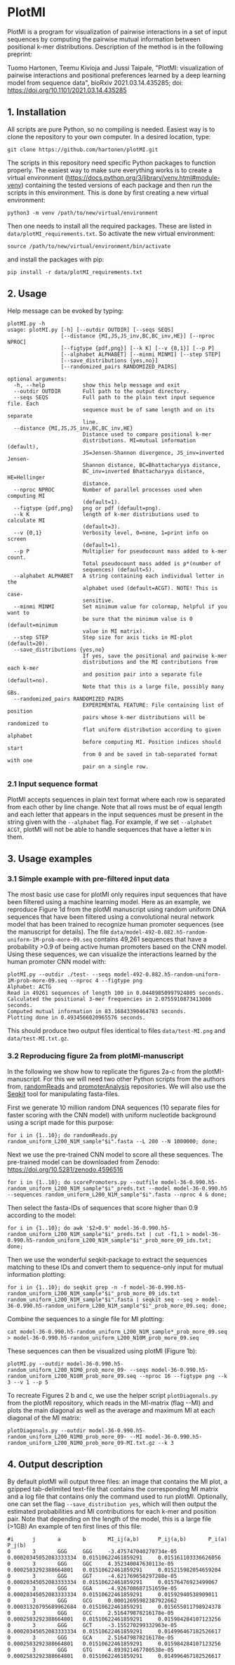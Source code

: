 # PlotMI

PlotMI is a program for visualization of pairwise interactions in a set of input sequences by computing the pairwise mutual information between positional k-mer distributions. Description of the method is in the following preprint:

Tuomo Hartonen, Teemu Kivioja and Jussi Taipale, "PlotMI: visualization of pairwise interactions and positional preferences learned by a deep learning model from sequence data",
bioRxiv 2021.03.14.435285; doi: https://doi.org/10.1101/2021.03.14.435285


## 1. Installation

All scripts are pure Python, so no compiling is needed. Easiest way is to clone the repository to your own computer. In a desired location, type:

`git clone https://github.com/hartonen/plotMI.git`

The scripts in this repository need specific Python packages to function properly. The easiest way to make sure everything works is to create a virtual environment (https://docs.python.org/3/library/venv.html#module-venv) containing the tested versions of each package and then run the scripts in this environment. This is done by first creating a new virtual environment:

`python3 -m venv /path/to/new/virtual/environment`

Then one needs to install all the required packages. These are listed in `data/plotMI_requirements.txt`. So activate the new virtual environment:

`source /path/to/new/virtual/environment/bin/activate`

and install the packages with pip:

`pip install -r data/plotMI_requirements.txt`

## 2. Usage

Help message can be evoked by typing:

```
plotMI.py -h
usage: plotMI.py [-h] [--outdir OUTDIR] [--seqs SEQS]
                 [--distance {MI,JS,JS_inv,BC,BC_inv,HE}] [--nproc NPROC]
                 [--figtype {pdf,png}] [--k K] [--v {0,1}] [--p P]
                 [--alphabet ALPHABET] [--minmi MINMI] [--step STEP]
                 [--save_distributions {yes,no}]
                 [--randomized_pairs RANDOMIZED_PAIRS]

optional arguments:
  -h, --help            show this help message and exit
  --outdir OUTDIR       Full path to the output directory.
  --seqs SEQS           Full path to the plain text input sequence file. Each
                        sequence must be of same length and on its separate
                        line.
  --distance {MI,JS,JS_inv,BC,BC_inv,HE}
                        Distance used to compare positional k-mer
                        distributions. MI=mutual information (default),
                        JS=Jensen-Shannon divergence, JS_inv=inverted Jensen-
                        Shannon distance, BC=Bhattacharyya distance,
                        BC_inv=inverted Bhattacharyya distance, HE=Hellinger
                        distance.
  --nproc NPROC         Number of parallel processes used when computing MI
                        (default=1).
  --figtype {pdf,png}   png or pdf (default=png).
  --k K                 length of k-mer distributions used to calculate MI
                        (default=3).
  --v {0,1}             Verbosity level, 0=none, 1=print info on screen
                        (default=1).
  --p P                 Multiplier for pseudocount mass added to k-mer count.
                        Total pseudocount mass added is p*(number of
                        sequences) (default=5).
  --alphabet ALPHABET   A string containing each individual letter in the
                        alphabet used (default=ACGT). NOTE! This is case-
                        sensitive.
  --minmi MINMI         Set minimum value for colormap, helpful if you want to
                        be sure that the minimum value is 0 (default=minimum
                        value in MI matrix).
  --step STEP           Step size for axis ticks in MI-plot (default=20).
  --save_distributions {yes,no}
                        If yes, save the positional and pairwise k-mer
                        distributions and the MI contributions from each k-mer
                        and position pair into a separate file (default=no).
                        Note that this is a large file, possibly many GBs.
  --randomized_pairs RANDOMIZED_PAIRS
                        EXPERIMENTAL FEATURE: File containing list of position
                        pairs whose k-mer distributions will be randomized to
                        flat uniform distribution according to given alphabet
                        before computing MI. Position indices should start
                        from 0 and be saved in tab-separated format with one
                        pair on a single row.
```

### 2.1 Input sequence format

PlotMI accepts sequences in plain text format where each row is separated from each other by line change. Note that all rows must be of equal length and each letter that appears in the input sequences must be present in the string given with the `--alphabet` flag. For example, if we set `--alphabet ACGT`, plotMI will not be able to handle sequences that have a letter `N` in them.

## 3. Usage examples

### 3.1 Simple example with pre-filtered input data

The most basic use case for plotMI only requires input sequences that have been filtered using a machine learning model. Here as an example, we reproduce Figure 1d from the plotMI manuscript using random uniform DNA sequences that have been filtered using a convolutional neural network model that has been trained to recognize human promoter sequences (see the manuscript for details). The file `data/model-492-0.882.h5-random-uniform-1M-prob-more-09.seq` contains 49,261 sequences that have a probability >0.9 of being active human promoters based on the CNN model. Using these sequences, we can visualize the interactions learned by the human promoter CNN model with:  

```
plotMI.py --outdir ./test- --seqs model-492-0.882.h5-random-uniform-1M-prob-more-09.seq --nproc 4 --figtype png
Alphabet: ACTG
Read in 49261 sequences of length 100 in 0.04489850997924805 seconds.
Calculated the positional 3-mer frequencies in 2.0755910873413086 seconds.
Computed mutual information in 83.16843390464783 seconds.
Plotting done in 0.4934566020965576 seconds.
```

This should produce two output files identical to files `data/test-MI.png` and `data/test-MI.txt.gz`.

### 3.2 Reproducing figure 2a from plotMI-manuscript

In the following we show how to replicate the figures 2a-c from the plotMI-manuscript. For this we will need two other Python scripts from the authors from,  [randomReads](https://github.com/hartonen/randomReads) and  [promoterAnalysis](https://github.com/hartonen/promoterAnalysis) repositories. We will also use the  [Seqkit](https://bioinf.shenwei.me/seqkit/) tool for manipulating fasta-files.

First we generate 10 million random DNA sequences (10 separate files for faster scoring with the CNN model) with uniform nucleotide background using a script made for this purpose:

`for i in {1..10}; do randomReads.py random_uniform_L200_N1M_sample"$i".fasta --L 200 --N 1000000; done;`

Next we use the pre-trained CNN model to score all these sequences. The pre-trained model can be downloaded from Zenodo: https://doi.org/10.5281/zenodo.4596516


`for i in {1..10}; do scorePromoters.py --outfile model-36-0.990.h5-random_uniform_L200_N1M_sample"$i"_preds.txt --model model-36-0.990.h5 --sequences random_uniform_L200_N1M_sample"$i".fasta --nproc 4 & done;`

Then select the fasta-IDs of sequences that score higher than 0.9 according to the model:

`for i in {1..10}; do awk '$2>0.9' model-36-0.990.h5-random_uniform_L200_N1M_sample"$i"_preds.txt | cut -f1,1 > model-36-0.990.h5-random_uniform_L200_N1M_sample"$i"_prob_more_09_ids.txt; done;`

Then we use the wonderful seqkit-package to extract the sequences matching to these IDs and convert them to sequence-only input for mutual information plotting:

`for i in {1..10}; do seqkit grep -n -f model-36-0.990.h5-random_uniform_L200_N1M_sample"$i"_prob_more_09_ids.txt random_uniform_L200_N1M_sample"$i".fasta | seqkit seq --seq > model-36-0.990.h5-random_uniform_L200_N1M_sample"$i"_prob_more_09.seq; done;`

Combine the sequences to a single file for MI plotting:

`cat model-36-0.990.h5-random_uniform_L200_N1M_sample*_prob_more_09.seq > model-36-0.990.h5-random_uniform_L200_N10M_prob_more_09.seq`

These sequences can then be visualized using plotMI (Figure 1b):

`plotMI.py --outdir model-36-0.990.h5-random_uniform_L200_N1M0_prob_more_09- --seqs model-36-0.990.h5-random_uniform_L200_N10M_prob_more_09.seq --nproc 16 --figtype png --k 3 --v 1 --p 5`

To recreate Figures 2 b and c, we use the helper script `plotDiagonals.py` from the plotMI repository, which reads in the MI-matrix (flag --MI) and plots the main diagonal as well as the average and maximum MI at each diagonal of the MI matrix:

`plotDiagonals.py --outdir model-36-0.990.h5-random_uniform_L200_N1M0_prob_more_09- --MI model-36-0.990.h5-random_uniform_L200_N1M0_prob_more_09-MI.txt.gz --k 3`

## 4. Output description

By default plotMI will output three files: an image that contains the MI plot, a gzipped tab-delimited text-file that contains the corresponding MI matrix and a log file that contains only the command used to run plotMI. Optionally, one can set the flag `--save_distribution yes`, which will then output the estimated probabilities and MI contributions for each k-mer and position pair. Note that depending on the length of the model, this is a large file (>1GB) An example of ten first lines of this file:

```
#i      j       a       b       MI_ij(a,b)      P_ij(a,b)       P_i(a)  P_j(b)
0       3       GGG     GGG     -3.475747040270734e-05  0.00020345052083333334  0.01510622461859291     0.015161103336626056
0       3       GGG     GGC     4.352340047630113e-05   0.0002583292388664801   0.01510622461859291     0.015215982054659204
0       3       GGG     GGT     -4.621769658297288e-05  0.00020345052083333334  0.01510622461859291     0.01576476923499067
0       3       GGG     GGA     -4.926708687151659e-05  0.00020345052083333334  0.01510622461859291     0.01592940538909011
0       3       GGG     GCG     0.00012695982387922662  0.00031320795689962684  0.01510622461859291     0.015655011798924378
0       3       GGG     GCC     2.516479878216178e-05   0.0002583292388664801   0.01510622461859291     0.015984284107123256
0       3       GGG     GCT     -3.155270299332963e-05  0.00020345052083333334  0.01510622461859291     0.014996467182526617
0       3       GGG     GCA     2.516479878216178e-05   0.0002583292388664801   0.01510622461859291     0.015984284107123256
0       3       GGG     GTG     4.893921467700538e-05   0.0002583292388664801   0.01510622461859291     0.014996467182526617

```
